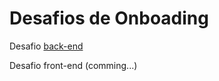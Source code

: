 # Desafios de Onboading

Desafio [back-end](https://github.com/LucasGobatto/taq-challange/blob/master/backend.md#desafio-backend)

Desafio front-end (comming...)
